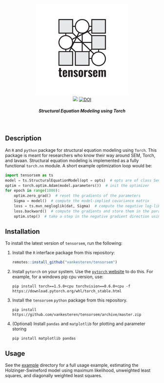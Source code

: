 <p align="center">
  <img src="img/tensorsem.png" width="300px"></img>
  <br/>
  <span>
    <a href="https://travis-ci.org/vankesteren/tensorsem"><img src="https://travis-ci.org/vankesteren/tensorsem.svg?branch=master"></img></a>
    <a href="https://zenodo.org/badge/latestdoi/168356695"><img src="https://zenodo.org/badge/168356695.svg" alt="DOI"></a>
  </span>
  <h5 align="center">Structural Equation Modeling using Torch</h5>
</p>
<br/>

## Description
An `R` and `python` package for structural equation modeling using `Torch`. This package is meant for researchers who know their way around SEM, Torch, and lavaan. 
Structural equation modeling is implemented as a fully functional `torch.nn` module. A short example optimization loop would be:

```python
import tensorsem as ts
model = ts.StructuralEquationModel(opt = opts)  # opts are of class SemOptions
optim = torch.optim.Adam(model.parameters())  # init the optimizer
for epoch in range(1000):
    optim.zero_grad()  # reset the gradients of the parameters
    Sigma = model()  # compute the model-implied covariance matrix
    loss = ts.mvn_negloglik(dat, Sigma)  # compute the negative log-likelihood, dat tensor should exist
    loss.backward()  # compute the gradients and store them in the parameter tensors
    optim.step()  # take a step in the negative gradient direction using adam
```

## Installation
To install the latest version of `tensorsem`, run the following:

1. Install the `R` interface package from this repository:
    ```r
    remotes::install_github("vankesteren/tensorsem")
    ```
2. Install `pytorch` on your system. Use the [`pytorch` website](https://pytorch.org/get-started/locally/) to do this. For example, for a windows pip cpu version, use:
    ```shell script
    pip install torch==1.5.0+cpu torchvision==0.6.0+cpu -f https://download.pytorch.org/whl/torch_stable.html
    ```
3. Install the `tensorsem` `python` package from this repository.
    ```shell script
    pip install https://github.com/vankesteren/tensorsem/archive/master.zip
    ```
4. (Optional) Install `pandas` and `matplotlib` for plotting and parameter storing
    ```shell script
    pip install matplotlib pandas
    ```

## Usage
See the [example](example) directory for a full usage example, estimating the Holzinger-Swineford model using maximum likelihood, unweighted least squares, and diagonally weighted least squares.

